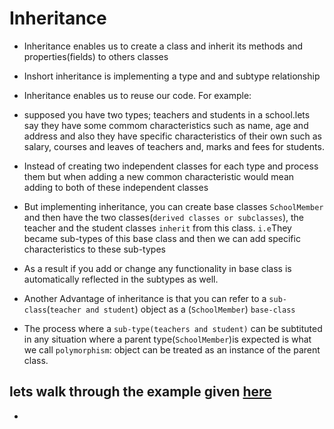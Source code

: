 # Inheritance

- Inheritance enables us to create a class and inherit its methods and properties(fields) to others classes
- Inshort inheritance is implementing a type and and subtype relationship

- Inheritance enables us to reuse our code. For example:

- supposed you have two types; teachers and students in a school.lets say they have some commom characteristics such as name, age and address and also they have specific characteristics  of their own such as salary, courses and leaves of teachers and, marks and fees for students.

- Instead of creating two independent classes for each type and process them but when adding a new common characteristic would mean adding to both of these independent classes

- But implementing inheritance, you can create base classes `SchoolMember` and then have the two classes(`derived classes or subclasses`), the teacher and the student classes `inherit` from this class. `i.e`They became sub-types of this base class and then we can add specific characteristics to these sub-types

- As a result if you add or change any functionality in base class is automatically reflected in the subtypes as well.

- Another Advantage of inheritance is that you can refer to a `sub-class`(`teacher and student`) object as a (`SchoolMember`) `base-class` 

- The process where a `sub-type(teachers and student)` can be subtituted in any situation where a parent type(`SchoolMember`)is expected is what we call `polymorphism`: object can be treated as an instance of the parent class.

## lets walk through the example given [here](https://github.com/kihuni/Object-Oriented_Programming_python/blob/main/inheritance/Inheritance.py)

- 

